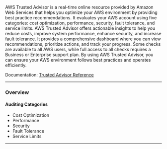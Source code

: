 AWS Trusted Advisor is a real-time online resource provided by Amazon Web Services that helps you optimize your AWS environment by providing best practice recommendations. It evaluates your AWS account using five categories: cost optimization, performance, security, fault tolerance, and service limits. AWS Trusted Advisor offers actionable insights to help you reduce costs, improve system performance, enhance security, and increase fault tolerance. It provides a comprehensive dashboard where you can view recommendations, prioritize actions, and track your progress. Some checks are available to all AWS users, while full access to all checks requires a Business or Enterprise support plan. By using AWS Trusted Advisor, you can ensure your AWS environment follows best practices and operates efficiently.

Documentation: [Trusted Advisor Reference](https://aws.amazon.com/premiumsupport/technology/trusted-advisor/)
___
### Overview
#### Auditing Categories 
- Cost Optimization
- Performance
- Security
- Fault Tolerance
- Service Limits

___